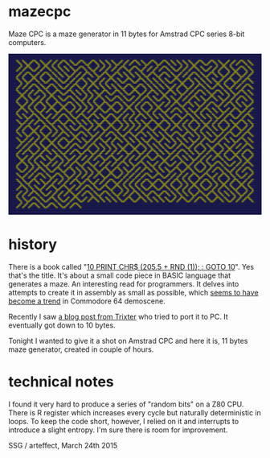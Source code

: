 # mazecpc
Maze CPC is a maze generator in 11 bytes for Amstrad CPC series 8-bit computers.

![screen shot](https://raw.githubusercontent.com/ssg/mazecpc/master/screenshot.png)

# history
There is a book called "[10 PRINT CHR$ (205.5 + RND (1)); : GOTO 10](http://10print.org/)". Yes that's the  title. It's about a small code piece in BASIC language that generates a maze. An interesting read for programmers. It delves into attempts to create it in assembly as small as possible, which [seems to have become a trend](http://csdb.dk/release/?id=113300) in Commodore 64 demoscene.

Recently I saw [a blog post from Trixter](http://trixter.oldskool.org/2012/12/17/maze-generation-in-thirteen-bytes/) who tried to port it to PC. It eventually got down to 10 bytes.

Tonight I wanted to give it a shot on Amstrad CPC and here it is, 11 bytes maze generator, created in couple of hours.

# technical notes
I found it very hard to produce a series of "random bits" on a Z80 CPU. There is R register which increases every cycle but naturally deterministic in loops. To keep the code short, however, I relied on it and interrupts to introduce a slight entropy. I'm sure there is room for improvement.

SSG / arteffect, March 24th 2015
